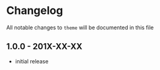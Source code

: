 # Changelog

All notable changes to `theme` will be documented in this file

## 1.0.0 - 201X-XX-XX

- initial release
